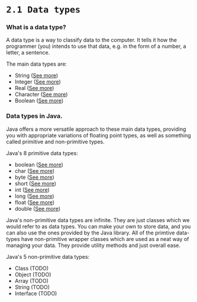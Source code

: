 # `2.1 Data types`
### What is a data type?
A data type is a way to classify data to the computer. It tells it how the programmer (you) intends to use that data, e.g. in the form of a number, a letter, a sentence.

The main data types are:
  - String ([See more](fundamentals/STRING.md))
  - Integer ([See more](fundamentals/INTEGER.md))
  - Real ([See more](fundamentals/REAL.md))
  - Character ([See more](fundamentals/CHARACTER.md))
  - Boolean ([See more](fundamentals/BOOLEAN.md))


### Data types in Java.
Java offers a more versatile approach to these main data types, providing you with appropriate variations of floating point types, as well as something called primitive and non-primitive types.

Java's 8 primitive data types:
  - boolean ([See more](implementation/BOOLEAN.md))
  - char ([See more](implementation/CHAR.md))
  - byte ([See more](implementation/BYTE.md))
  - short ([See more](implementation/SHORT.md))
  - int ([See more](implementation/INT.md))
  - long ([See more](implementation/LONG.md))
  - float ([See more](implementation/FLOAT.md))
  - double ([See more](implementation/DOUBLE.md))

Java's non-primitive data types are infinite. They are just classes which we would refer to as data types. You can make your own to store data, and you can also use the ones provided by the Java library. All of the primtive data-types have non-primitive wrapper classes which are used as a neat way of managing your data. They provide utility methods and just overall ease.

Java's 5 non-primitive data types:
  - Class (TODO)
  - Object (TODO)
  - Array (TODO)
  - String (TODO)
  - Interface (TODO)

